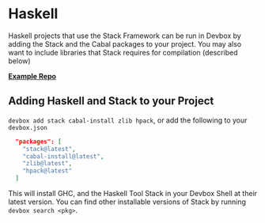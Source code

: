 # Haskell

Haskell projects that use the Stack Framework can be run in Devbox by adding the Stack and the Cabal packages to your project. You may also want to include libraries that Stack requires for compilation (described below)

[**Example Repo**](https://github.com/jetify-com/devbox/tree/main/examples/development/haskell/)

## Adding Haskell and Stack to your Project

`devbox add stack cabal-install zlib hpack`, or add the following to your `devbox.json`

```json
  "packages": [
    "stack@latest",
    "cabal-install@latest",
    "zlib@latest",
    "hpack@latest"
  ]
```

This will install GHC, and the Haskell Tool Stack in your Devbox Shell at their latest version. You can find other installable versions of Stack by running `devbox search <pkg>`.
